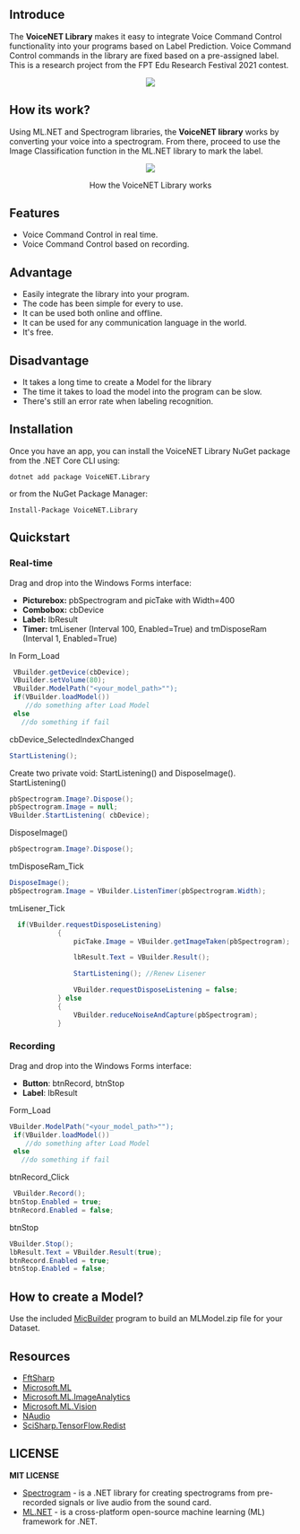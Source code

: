 ## Introduce
The **VoiceNET Library** makes it easy to integrate Voice Command Control functionality into your programs based on Label Prediction. Voice Command Control commands in the library are fixed based on a pre-assigned label. This is a research project from the FPT Edu Research Festival 2021 contest.

<div align="center">

![](https://i.imgur.com/9FTHK3r.png)


</div>

## How its work?

Using ML.NET and Spectrogram libraries, the **VoiceNET library** works by converting your voice into a spectrogram. From there, proceed to use the Image Classification function in the ML.NET library to mark the label.

<div align="center">

![](https://i.imgur.com/5VH73ri.png)

How the VoiceNET Library works

</div>

## Features

- Voice Command Control in real time.
- Voice Command Control based on recording.

## Advantage
- Easily integrate the library into your program.
- The code has been simple for every to use.
- It can be used both online and offline.
- It can be used for any communication language in the world.
- It's free.

## Disadvantage
- It takes a long time to create a Model for the library
- The time it takes to load the model into the program can be slow.
- There's still an error rate when labeling recognition.

## Installation

Once you have an app, you can install the VoiceNET Library NuGet package from the .NET Core CLI using:
```
dotnet add package VoiceNET.Library
```
or from the NuGet Package Manager:
```
Install-Package VoiceNET.Library
```
## Quickstart

### Real-time ###
Drag and drop into the Windows Forms interface:
- **Picturebox:** pbSpectrogram and picTake with Width=400
- **Combobox:** cbDevice
- **Label:** lbResult
- **Timer:** tmLisener (Interval 100, Enabled=True) and tmDisposeRam (Interval 1, Enabled=True)

In Form_Load
```cs
 VBuilder.getDevice(cbDevice);
 VBuilder.setVolume(80);
 VBuilder.ModelPath("<your_model_path>"");
 if(VBuilder.loadModel())
    //do something after Load Model
 else
   //do something if fail
```
cbDevice_SelectedIndexChanged
```cs
StartListening();
```
Create two private void: StartListening() and DisposeImage().
StartListening()
```cs
pbSpectrogram.Image?.Dispose();
pbSpectrogram.Image = null;
VBuilder.StartListening( cbDevice);
```
DisposeImage()
```cs
pbSpectrogram.Image?.Dispose();
```
tmDisposeRam_Tick
```cs
DisposeImage();
pbSpectrogram.Image = VBuilder.ListenTimer(pbSpectrogram.Width);
```
tmLisener_Tick
```cs
  if(VBuilder.requestDisposeListening)
            {
                picTake.Image = VBuilder.getImageTaken(pbSpectrogram);

                lbResult.Text = VBuilder.Result();

                StartListening(); //Renew Lisener

                VBuilder.requestDisposeListening = false;
            } else
            {
                VBuilder.reduceNoiseAndCapture(pbSpectrogram);
            }

```
### Recording ###
Drag and drop into the Windows Forms interface:
- **Button**: btnRecord, btnStop
- **Label**: lbResult

Form_Load
```cs
VBuilder.ModelPath("<your_model_path>"");
 if(VBuilder.loadModel())
    //do something after Load Model
 else
   //do something if fail
```
btnRecord_Click
```cs
 VBuilder.Record();
btnStop.Enabled = true;
btnRecord.Enabled = false;
```
btnStop
```cs
VBuilder.Stop();
lbResult.Text = VBuilder.Result(true);
btnRecord.Enabled = true;
btnStop.Enabled = false;
```
## How to create a Model?
Use the included [MicBuilder](https://github.com/nhannt201/VoiceNET.Library/tree/main/VoiceNET.Lib.MicBuilder/README.MD) program to build an MLModel.zip file for your Dataset.

## Resources
* [FftSharp](https://www.nuget.org/packages/FftSharp/)
* [Microsoft.ML](https://www.nuget.org/packages/Microsoft.ML/)
* [Microsoft.ML.ImageAnalytics](https://www.nuget.org/packages/Microsoft.ML.ImageAnalytics/)
* [Microsoft.ML.Vision](https://www.nuget.org/packages/Microsoft.ML.Vision/)
* [NAudio](https://www.nuget.org/packages/NAudio/)
* [SciSharp.TensorFlow.Redist](https://www.nuget.org/packages/SciSharp.TensorFlow.Redist/)

## LICENSE

**MIT LICENSE**
* [Spectrogram](https://github.com/swharden/Spectrogram/) - is a .NET library for creating spectrograms from pre-recorded signals or live audio from the sound card.
* [ML.NET](https://github.com/dotnet/machinelearning) - is a cross-platform open-source machine learning (ML) framework for .NET.


